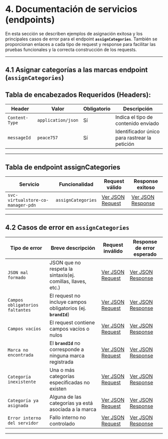 # 4. Documentación de servicios (endpoints)

En esta sección se describen ejemplos de asignación exitosa y los principales casos de error para el endpoint **`assignCategories`**. También se proporcionan enlaces a cada tipo de request y response para facilitar las pruebas funcionales y la correcta construcción de los requests.

---

## 4.1 Asignar categorías a las marcas endpoint (`assignCategories`)

## Tabla de encabezados Requeridos (Headers):

| **Header**     | **Valor**          | **Obligatorio** | **Descripción**                               |
| -------------- | ------------------ | --------------- | --------------------------------------------- |
| `Content-Type` | `application/json` | Sí              | Indica el tipo de contenido enviado           |
| `messageId`    | `peace757`         | Sí              | Identificador único para rastrear la petición |

---

<a name="table-assign-categories"></a>

## Tabla de endpoint assignCategories

| **Servicio**                       | **Funcionalidad**  | **Request válido**                                                                              | **Response exitoso**                                                                              |
| ---------------------------------- | ------------------ | ----------------------------------------------------------------------------------------------- | ------------------------------------------------------------------------------------------------- |
| `svc-virtualstore-co-manager-pdn ` | `assignCategories` | [Ver JSON Request](service-documentation-json-r-r-assign-category.md#request-assign-categories) | [Ver JSON Response](service-documentation-json-r-r-assign-category.md#response-assign-categories) |

---

<a name="table-error-assign-categories"></a>

## 4.2 Casos de error en `assignCategories`

| **Tipo de error**               | **Breve descripción**                                         | **Request inválido**                                                                                                            | **Response de error esperado**                                                                                                    |
| ------------------------------- | ------------------------------------------------------------- | ------------------------------------------------------------------------------------------------------------------------------- | --------------------------------------------------------------------------------------------------------------------------------- |
| `JSON mal formado`              | JSON que no respeta la sintaxis(ej. comillas, llaves, etc.)   | [Ver JSON Request](service-documentation-json-error-assign-category.md#request-json-mal-formado-assign-categories)              | [Ver JSON Response](service-documentation-json-error-assign-category.md#response-json-mal-formado-assign-categories)              |
| `Campos obligatorios faltantes` | El request no incluye campos obligatorios (ej. **`brandId`**) | [Ver JSON Request](service-documentation-json-error-assign-category.md#request-campos-obligatorios-faltantes-assign-categories) | [Ver JSON Response](service-documentation-json-error-assign-category.md#response-campos-obligatorios-faltantes-assign-categories) |
| `Campos vacíos`                 | El request contiene campos vacíos o nulos                     | [Ver JSON Request](service-documentation-json-error-assign-category.md#request-campos-vacíos-assign-categories)                 | [Ver JSON Response](service-documentation-json-error-assign-category.md#response-campos-vacíos-assign-categories)                 |
| `Marca no encontrada`           | El **`brandId`** no corresponde a ninguna marca registrada    | [Ver JSON Request](service-documentation-json-error-assign-category.md#request-marca-no-encontrada-assign-categories)           | [Ver JSON Response](service-documentation-json-error-assign-category.md#response-marca-no-encontrada-assign-categories)           |
| `Categoría inexistente`         | Una o más categorías especificadas no existen                 | [Ver JSON Request](service-documentation-json-error-assign-category.md#request-categoría-inexistente-assign-categories)         | [Ver JSON Response](service-documentation-json-error-assign-category.md#response-categoría-inexistente-assign-categories)         |
| `Categoría ya asignada`         | Alguna de las categorías ya está asociada a la marca          | [Ver JSON Request](service-documentation-json-error-assign-category.md#request-categoría-ya-asignada-assign-categories)         | [Ver JSON Response](service-documentation-json-error-assign-category.md#response-categoría-ya-asignada-assign-categories)         |
| `Error interno del servidor`    | Fallo interno no controlado                                   | [Ver JSON Request](service-documentation-json-error-assign-category.md#request-error-interno-assign-categories)                 | [Ver JSON Response](service-documentation-json-error-assign-category.md#response-error-interno-assign-categories)                 |

---
